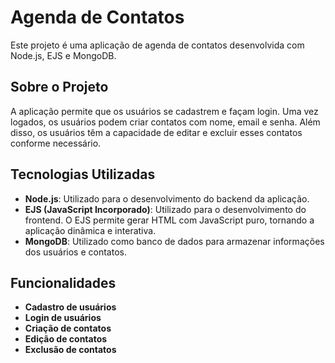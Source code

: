 # Agenda de Contatos

Este projeto é uma aplicação de agenda de contatos desenvolvida com Node.js, EJS e MongoDB.

## Sobre o Projeto

A aplicação permite que os usuários se cadastrem e façam login. Uma vez logados, os usuários podem criar contatos com nome, email e senha. Além disso, os usuários têm a capacidade de editar e excluir esses contatos conforme necessário.

## Tecnologias Utilizadas

- **Node.js**: Utilizado para o desenvolvimento do backend da aplicação.
- **EJS (JavaScript Incorporado)**: Utilizado para o desenvolvimento do frontend. O EJS permite gerar HTML com JavaScript puro, tornando a aplicação dinâmica e interativa.
- **MongoDB**: Utilizado como banco de dados para armazenar informações dos usuários e contatos.

## Funcionalidades

- **Cadastro de usuários**
- **Login de usuários**
- **Criação de contatos**
- **Edição de contatos**
- **Exclusão de contatos**

